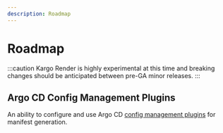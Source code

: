 ```yaml
---
description: Roadmap
---
```


# Roadmap

:::caution
Kargo Render is highly experimental at this time and breaking changes should be
anticipated between pre-GA minor releases.
:::

## Argo CD Config Management Plugins

An ability to configure and use Argo CD
[config management plugins](https://argo-cd.readthedocs.io/en/stable/operator-manual/config-management-plugins/)
for manifest generation.
